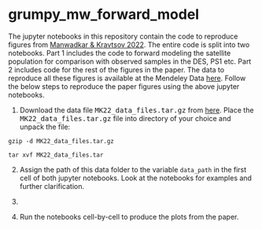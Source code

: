 # grumpy_mw_forward_model

The jupyter notebooks in this repository contain the code to reproduce figures from [Manwadkar & Kravtsov 2022](https://arxiv.org/abs/2112.04511). The entire code is split into two notebooks. Part 1 includes the code to forward modeling the satellite population for comparison with observed samples in the DES, PS1 etc. Part 2 includes code for the rest of the figures in the paper. The data to reproduce all these figures is available at the Mendeley Data [here](https://data.mendeley.com/datasets/zmwh6wxyv3/1). Follow the below steps to reproduce the paper figures using the above jupyter notebooks.  


1. Download the data file <tt>MK22_data_files.tar.gz</tt> from [here](https://data.mendeley.com/datasets/zmwh6wxyv3/1). Place the <tt>MK22_data_files.tar.gz</tt> file into directory of your choice and unpack the file: 

```
gzip -d MK22_data_files.tar.gz

tar xvf MK22_data_files.tar
```
 

2. Assign the path of this data folder to the variable ```data_path``` in the first cell of both jupyter notebooks. Look at the notebooks for examples and further clarification. 

3. 

4. Run the notebooks cell-by-cell to produce the plots from the paper. 
